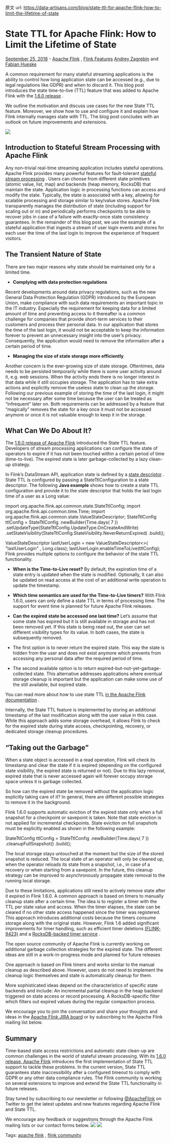 原文 url:	https://data-artisans.com/blog/state-ttl-for-apache-flink-how-to-limit-the-lifetime-of-state

# State TTL for Apache Flink: How to Limit the Lifetime of State

[September 25, 2018](https://data-artisans.com/blog/2018/09/25) - [Apache Flink](https://data-artisans.com/blog/category/apache-flink) , [Flink Features](https://data-artisans.com/blog/category/flink-features)
[Andrey Zagrebin](https://data-artisans.com/blog/author/andrey-zagrebin) and [Fabian Hueske](https://data-artisans.com/blog/author/fabian)

A common requirement for many stateful streaming applications is the ability to control how long application state can be accessed (e.g., due to legal regulations like GDPR) and when to discard it. This blog post introduces the state time-to-live (TTL) feature that was added to Apache Flink with the [1.6.0 release](https://data-artisans.com/blog/apache-flink-1-6-0-whats-new-in-the-latest-apache-flink-release) .

We outline the motivation and discuss use cases for the new State TTL feature. Moreover, we show how to use and configure it and explain how Flink internally manages state with TTL. The blog post concludes with an outlook on future improvements and extensions.



 ![](./pics/0cbea3a6-8bc8-42a6-b4bb-53c02c032e2f)


## Introduction to Stateful Stream Processing with Apache Flink

Any non-trivial real-time streaming application includes stateful operations. Apache Flink provides many powerful features for fault-tolerant [stateful stream processing](https://data-artisans.com/what-is-stream-processing) . Users can choose from different state primitives (atomic value, list, map) and backends (heap memory, RocksDB) that maintain the state. Application logic in processing functions can access and modify the state. Typically, the state is associated with a key, allowing for scalable processing and storage similar to key/value stores. Apache Flink transparently manages the distribution of state (including support for scaling out or in) and periodically performs checkpoints to be able to recover jobs in case of a failure with exactly-once state consistency guarantees.
In the remainder of this blog post, we use the example of a stateful application that ingests a stream of user login events and stores for each user the time of the last login to improve the experience of frequent visitors.



## The Transient Nature of State

There are two major reasons why state should be maintained only for a limited time.

- **Complying with data protection regulations**

Recent developments around data privacy regulations, such as the new General Data Protection Regulation (GDPR) introduced by the European Union, make compliance with such data requirements an important topic in the IT industry.  Especially the requirement for keeping data for a limited amount of time and preventing access to it thereafter is a common challenge for companies that provide short-term services to their customers and process their personal data. In our application that stores the time of the last login, it would not be acceptable to keep the information forever to prevent an unnecessary insight into the user’s privacy. Consequently, the application would need to remove the information after a certain period of time.

- **Managing the size of state storage more efficiently**

Another concern is the ever-growing size of state storage. Oftentimes, data needs to be persisted temporarily while there is some user activity around it, e.g. web sessions. When the activity ends there is no longer interest in that data while it still occupies storage. The application has to take extra actions and explicitly remove the useless state to clean up the storage. Following our previous example of storing the time of the last login, it might not be necessary after some time because the user can be treated as “infrequent” later on.
Both requirements can be addressed by a feature that “magically” removes the state for a key once it must not be accessed anymore or once it is not valuable enough to keep it in the storage.

## What Can We Do About It?


The [1.6.0 release of Apache Flink](https://data-artisans.com/blog/apache-flink-1-6-0-whats-new-in-the-latest-apache-flink-release) introduced the State TTL feature. Developers of stream processing applications can configure the state of operators to expire if it has not been touched within a certain period of time (time-to-live). The expired state is later garbage-collected by a lazy clean-up strategy.

 In Flink’s DataStream API, application state is defined by a [state descriptor](https://ci.apache.org/projects/flink/flink-docs-release-1.6/dev/stream/state/state.html#using-managed-keyed-state) . State TTL is configured by passing a StateTtlConfiguration to a state descriptor. The following **Java example** shows how to create a state TTL configuration and provide it to the state descriptor that holds the last login time of a user as a Long value:

import org.apache.flink.api.common.state.StateTtlConfig;
 import org.apache.flink.api.common.time.Time; import org.apache.flink.api.common.state.ValueStateDescriptor;
StateTtlConfig ttlConfig = StateTtlConfig
  .newBuilder(Time.days( 7 ))
  .setUpdateType(StateTtlConfig.UpdateType.OnCreateAndWrite)
  .setStateVisibility(StateTtlConfig.StateVisibility.NeverReturnExpired)
  .build();

 ValueStateDescriptor<Long> lastUserLogin =
     new ValueStateDescriptor<>( "lastUserLogin" , Long.class);
lastUserLogin.enableTimeToLive(ttlConfig);
Flink provides multiple options to configure the behavior of the state TTL functionality.

 - **When is the Time-to-Live reset?**
 By default, the expiration time of a state entry is updated when the state is modified. Optionally, It can also be updated on read access at the cost of an additional write operation to update the timestamp.
 - **Which time semantics are used for the Time-to-Live timers?**
 With Flink 1.6.0, users can only define a state TTL in terms of processing time. The support for event time is planned for future Apache Flink releases.
 - **Can the expired state be accessed one last time?**
 Let’s assume that some state has expired but it is still available in storage and has not been removed yet. If this state is being read out, the user can set different visibility types for its value. In both cases, the state is subsequently removed.


- The first option is to never return the expired state. This way the state is hidden from the user and does not exist anymore which prevents from accessing any personal data after the required period of time.
- The second available option is to return expired-but-not-yet-garbage-collected state. This alternative addresses applications where eventual storage cleanup is important but the application can make some use of the still available, but expired state.

You can read more about how to use state TTL [in the Apache Flink documentation](https://ci.apache.org/projects/flink/flink-docs-release-1.6/dev/stream/state/state.html#state-time-to-live-ttl) .

 Internally, the State TTL feature is implemented by storing an additional timestamp of the last modification along with the user value in this case. While this approach adds some storage overhead, it allows Flink to check for the expired state during state access, checkpointing, recovery, or dedicated storage cleanup procedures.

## “Taking out the Garbage”

When a state object is accessed in a read operation, Flink will check its timestamp and clear the state if it is expired (depending on the configured state visibility, the expired state is returned or not). Due to this lazy removal, expired state that is never accessed again will forever occupy storage space unless it is garbage collected.

 So how can the expired state be removed without the application logic explicitly taking care of it? In general, there are different possible strategies to remove it in the background.

 Flink 1.6.0 supports automatic eviction of the expired state only when a full snapshot for a checkpoint or savepoint is taken. Note that state eviction is not applied for incremental checkpoints. State eviction on full snapshots must be explicitly enabled as shown in the following example:

 StateTtlConfig ttlConfig = StateTtlConfig
  .newBuilder(Time.days( 7 ))
  .cleanupFullSnapshot()
  .build();

 The local storage stays untouched at the moment but the size of the stored snapshot is reduced. The local state of an operator will only be cleaned up, when the operator reloads its state from a snapshot, i.e., in case of a recovery or when starting from a savepoint. In the future, this cleanup strategy can be improved to asynchronously propagate state removal to the running local storage.

 Due to these limitations, applications still need to actively remove state after it expired in Flink 1.6.0. A common approach is based on timers to manually cleanup state after a certain time. The idea is to register a timer with the TTL per state value and access. When the timer elapses, the state can be cleared if no other state access happened since the timer was registered. This approach introduces additional costs because the timers consume storage along with the original state. However, Flink 1.6 added significant improvements for timer handling, such as efficient timer deletions [(FLINK-9423)](https://issues.apache.org/jira/browse/FLINK-9423)  and a [RocksDB-backed timer service](https://ci.apache.org/projects/flink/flink-docs-stable/ops/state/large_state_tuning.html#tuning-rocksdb) .


The open source community of Apache Flink is currently working on additional garbage collection strategies for the expired state. The different ideas are still in a work-in-progress mode and planned for future releases

 One approach is based on Flink timers and works similar to the manual cleanup as described above. However, users do not need to implement the cleanup logic themselves and state is automatically cleanup for them.

 More sophisticated ideas depend on the characteristics of specific state backends and include:
 An incremental partial cleanup in the heap backend triggered on state access or record processing.
 A RocksDB-specific filter which filters out expired values during the regular compaction process.

 We encourage you to join the conversation and share your thoughts and ideas in the [Apache Flink JIRA board](https://issues.apache.org/jira/projects/FLINK/summary) or by subscribing to the Apache Flink mailing list below.

## Summary

Time-based state access restrictions and automatic state clean-up are common challenges in the world of stateful stream processing. With its [1.6.0 release, Apache Flink](https://data-artisans.com/blog/apache-flink-1-6-0-whats-new-in-the-latest-apache-flink-release) introduces the first implementation of State TTL support to tackle these problems. In the current version, State TTL guarantees state inaccessibility after a configured timeout to comply with GDPR or any other data compliance rules. The Flink community is working on several extensions to improve and extend the State TTL functionality in future releases.

 Stay tuned by subscribing to our newsletter or following [@ApacheFlink](https://twitter.com/ApacheFlink) on Twitter to get the latest updates and new features regarding Apache Flink and State TTL.

 We encourage any feedback or suggestions through the Apache Flink mailing lists or our contact forms below.
 [![](./pics/410283a9-776b-48b2-926b-a7c2af92b9ff)](https://flink.apache.org/community.html) [![](./pics/3bdc0070-047f-4692-9ec4-da7f4f6f98bd)](https://data-artisans.com/contact)   









Tags: [apache flink](https://data-artisans.com/blog/tag/apache-flink) , [flink community](https://data-artisans.com/blog/tag/flink-community)
